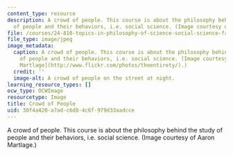 ```yaml
---
content_type: resource
description: A crowd of people. This course is about the philosophy behind the study
  of people and their behaviors, i.e. social science. (Image courtesy of Aaron Martlage.)
file: /courses/24-810-topics-in-philosophy-of-science-social-science-fall-2006/30f4a420a7adc6d84c6f979d33aadcce_24-810f06.jpg
file_type: image/jpeg
image_metadata:
  caption: A crowd of people. This course is about the philosophy behind the study
    of people and their behaviors, i.e. social science. (Image courtesy of [Aaron
    Martlage](http://www.flickr.com/photos/theentirety/).)
  credit: ''
  image-alt: A crowd of people on the street at night.
learning_resource_types: []
ocw_type: OCWImage
resourcetype: Image
title: Crowd of People
uid: 30f4a420-a7ad-c6d8-4c6f-979d33aadcce
---
```

A crowd of people. This course is about the philosophy behind the study of people and their behaviors, i.e. social science. (Image courtesy of Aaron Martlage.)

